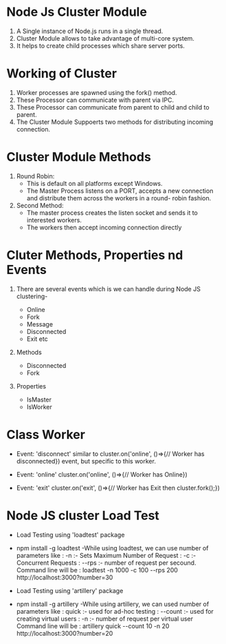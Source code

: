 # Node Js Cluster Module

1. A Single instance of Node.js runs in a single thread.
2. Cluster Module allows to take advantage of multi-core system.
3. It helps to create child processes which share server ports.

# Working of Cluster

1. Worker processes are spawned using the fork() method.
2. These Processor can communicate with parent via IPC.
3. These Processor can communicate from parent to child and child to parent.
4. The Cluster Module Suppoerts two methods for distributing incoming connection.

# Cluster Module Methods

1. Round Robin:
   - This is default on all platforms except Windows.
   - The Master Process listens on a PORT, accepts a new connection and distribute them across the workers in a round- robin fashion.
2. Second Method:
   - The master process creates the listen socket and sends it to interested workers.
   - The workers then accept incoming connection directly

# Cluter Methods, Properties nd Events

1. There are several events which is we can handle during Node JS clustering-

   - Online
   - Fork
   - Message
   - Disconnected
   - Exit etc

2. Methods
   - Disconnected
   - Fork
3. Properties
   - IsMaster
   - IsWorker

# Class Worker

- Event: 'disconnect'
  similar to cluster.on('online', ()=>{// Worker has disconnected}) event, but specific to this worker.

- Event: 'online'
  cluster.on('online', ()=>{// Worker has Online})

- Event: 'exit'
  cluster.on('exit', ()=>{// Worker has Exit then cluster.fork();})

# Node JS cluster Load Test

- Load Testing using 'loadtest' package
- npm install -g loadtest
  -While using loadtest, we can use number of parameters like
  : -n :- Sets Maximum Number of Request
  : -c :- Concurrent Requests
  : --rps :- number of request per secound.
  Command line will be
  : loadtest -n 1000 -c 100 --rps 200 http://localhost:3000?number=30

- Load Testing using 'artillery' package
- npm install -g artillery
  -While using artillery, we can used number of parameters like
  : quick :- used for ad-hoc testing
  : --count :- used for creating virtual users
  : -n :- number of request per virtual user
  Command line will be
  : artillery quick --count 10 -n 20 http://localhost:3000?number=20
